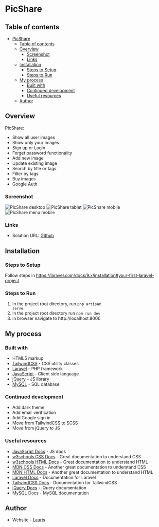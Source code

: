 # PicShare

## Table of contents

- [PicShare](#picshare)
  - [Table of contents](#table-of-contents)
  - [Overview](#overview)
    - [Screenshot](#screenshot)
    - [Links](#links)
  - [Installation](#installation)
    - [Steps to Setup](#steps-to-setup)
    - [Steps to Run](#steps-to-run)
  - [My process](#my-process)
    - [Built with](#built-with)
    - [Continued development](#continued-development)
    - [Useful resources](#useful-resources)
  - [Author](#author)

## Overview

PicShare:

-   Show all user images
-   Show only your images
-   Sign up or Login
-   Forget password functionality
-   Add new image
-   Update existing image
-   Search by title or tags
-   Filter by tags
-   Buy images
-   Google Auth

### Screenshot

![PicShare desktop](https://user-images.githubusercontent.com/85683069/193223608-51366e9f-9913-4221-b7ab-c16e7324cf10.png)
![PicShare tablet](https://user-images.githubusercontent.com/85683069/193243395-0a4e0c22-78d4-45ca-9b6f-4a7d9b3a4897.png)
![PicShare mobile](https://user-images.githubusercontent.com/85683069/193223606-1c1e4369-1468-4a3b-8978-3816ccc25aca.jpg)
![PicShare menu mobile](https://user-images.githubusercontent.com/85683069/193223603-54a90111-cdf8-4bff-bf2c-828cff7a8e24.png)

### Links

-   Solution URL: [Github](https://github.com/lauriselvijs/pic-share)

## Installation

### Steps to Setup

Follow steps in https://laravel.com/docs/9.x/installation#your-first-laravel-project

### Steps to Run

1. In the project root directory, run <code>php artisan serve</code>
2. In the project root directory run <code>npm run dev</code>
3. In browser navigate to http://localhost:8000

## My process

### Built with

-   HTML5 markup
-   [TailwindCSS](https://tailwindcss.com/) - CSS utility classes
-   [Laravel](https://laravel.com/) - PHP framework
-   [JavaScript](https://developer.mozilla.org/en-US/docs/Web/JavaScript) - Client side language
-   [jQuery](https://jquery.com/) - JS library
-   [MySQL](https://www.mysql.com/) - SQL database

### Continued development

-   Add dark theme
-   Add email verification
-   Add Google sign in
-   Move from TailwindCSS to SCSS
-   Move from jQuery to JS

### Useful resources

-   [JavaScript Docs](https://developer.mozilla.org/en-US/docs/Web/JavaScript) - JS docs
-   [w3schools CSS Docs](https://www.w3schools.com/css/default.asp) - Great documentation to understand CSS
-   [w3schools HTML Docs](https://www.w3schools.com/html/default.asp) - Great documentation to understand HTML
-   [MDN CSS Docs](https://developer.mozilla.org/en-US/docs/Web/CSS) - Another great documentation to understand CSS
-   [MDN HTML Docs](https://developer.mozilla.org/en-US/docs/Web/HTML) - Another great documentation to understand HTML
-   [Laravel Docs](https://laravel.com/docs/9.x) - Documentation for Laravel
-   [TailwindCSS Docs](https://tailwindcss.com/docs/installation) - Documentation for TailwindCSS
-   [jQuery Docs](https://api.jquery.com/) - jQuery documentation
-   [MySQL Docs](https://www.mysql.com/) - MySQL documentation

## Author

-   Website - [Lauris](https://b2cf56-portfolio.netlify.app/projects)
